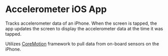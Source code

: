 # Accelerometer iOS App

Tracks accelerometer data of an iPhone.
When the screen is tapped, the app updates the screen to display the accelerometer data at the time it was tapped.

Utilizes [CoreMotion](https://developer.apple.com/documentation/coremotion) framework to pull data from on-board sensors on the iPhone.

